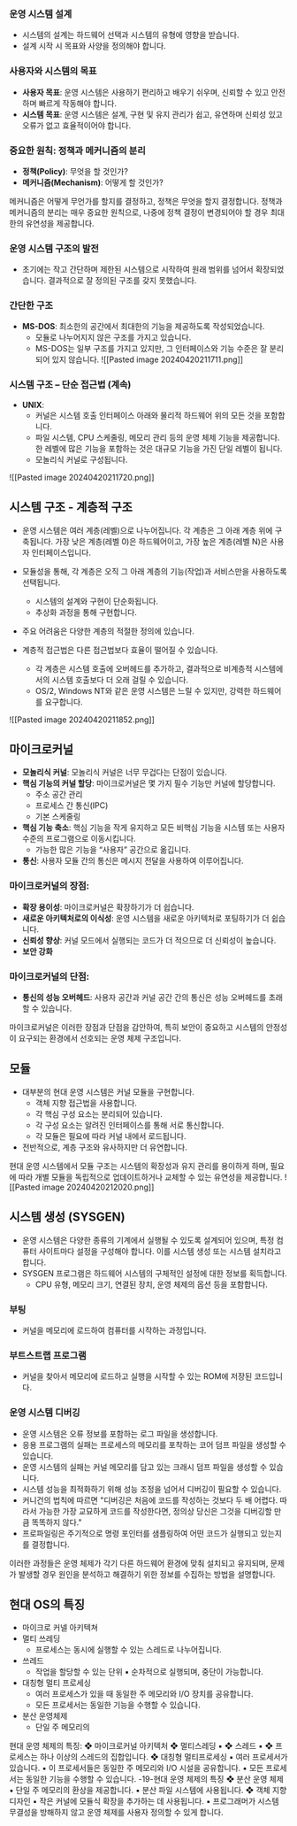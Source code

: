 ### 운영 시스템 설계

- 시스템의 설계는 하드웨어 선택과 시스템의 유형에 영향을 받습니다.
- 설계 시작 시 목표와 사양을 정의해야 합니다.

### 사용자와 시스템의 목표

- **사용자 목표**: 운영 시스템은 사용하기 편리하고 배우기 쉬우며, 신뢰할 수 있고 안전하며 빠르게 작동해야 합니다.
- **시스템 목표**: 운영 시스템은 설계, 구현 및 유지 관리가 쉽고, 유연하며 신뢰성 있고 오류가 없고 효율적이어야 합니다.

### 중요한 원칙: 정책과 메커니즘의 분리

- **정책(Policy)**: 무엇을 할 것인가?
- **메커니즘(Mechanism)**: 어떻게 할 것인가?

메커니즘은 어떻게 무언가를 할지를 결정하고, 정책은 무엇을 할지 결정합니다. 정책과 메커니즘의 분리는 매우 중요한 원칙으로, 나중에 정책 결정이 변경되어야 할 경우 최대한의 유연성을 제공합니다.

### 운영 시스템 구조의 발전

- 초기에는 작고 간단하며 제한된 시스템으로 시작하여 원래 범위를 넘어서 확장되었습니다. 결과적으로 잘 정의된 구조를 갖지 못했습니다.

### 간단한 구조

- **MS-DOS**: 최소한의 공간에서 최대한의 기능을 제공하도록 작성되었습니다.
    - 모듈로 나누어지지 않은 구조를 가지고 있습니다.
    - MS-DOS는 일부 구조를 가지고 있지만, 그 인터페이스와 기능 수준은 잘 분리되어 있지 않습니다.
![[Pasted image 20240420211711.png]]
### 시스템 구조 – 단순 접근법 (계속)

- **UNIX**:
    - 커널은 시스템 호출 인터페이스 아래와 물리적 하드웨어 위의 모든 것을 포함합니다.
    - 파일 시스템, CPU 스케줄링, 메모리 관리 등의 운영 체제 기능을 제공합니다. 한 레벨에 많은 기능을 포함하는 것은 대규모 기능을 가진 단일 레벨이 됩니다.
    - 모놀리식 커널로 구성됩니다.

![[Pasted image 20240420211720.png]]

## 시스템 구조 - 계층적 구조

- 운영 시스템은 여러 계층(레벨)으로 나누어집니다. 각 계층은 그 아래 계층 위에 구축됩니다. 가장 낮은 계층(레벨 0)은 하드웨어이고, 가장 높은 계층(레벨 N)은 사용자 인터페이스입니다.
    
- 모듈성을 통해, 각 계층은 오직 그 아래 계층의 기능(작업)과 서비스만을 사용하도록 선택됩니다.
    
    - 시스템의 설계와 구현이 단순화됩니다.
    - 추상화 과정을 통해 구현합니다.
- 주요 어려움은 다양한 계층의 적절한 정의에 있습니다.
    
- 계층적 접근법은 다른 접근법보다 효율이 떨어질 수 있습니다.
    
    - 각 계층은 시스템 호출에 오버헤드를 추가하고, 결과적으로 비계층적 시스템에서의 시스템 호출보다 더 오래 걸릴 수 있습니다.
    - OS/2, Windows NT와 같은 운영 시스템은 느릴 수 있지만, 강력한 하드웨어를 요구합니다.

![[Pasted image 20240420211852.png]]

## 마이크로커널

- **모놀리식 커널**: 모놀리식 커널은 너무 무겁다는 단점이 있습니다.
- **핵심 기능의 커널 할당**: 마이크로커널은 몇 가지 필수 기능만 커널에 할당합니다.
    - 주소 공간 관리
    - 프로세스 간 통신(IPC)
    - 기본 스케줄링
- **핵심 기능 축소**: 핵심 기능을 작게 유지하고 모든 비핵심 기능을 시스템 또는 사용자 수준의 프로그램으로 이동시킵니다.
    - 가능한 많은 기능을 “사용자” 공간으로 옮깁니다.
- **통신**: 사용자 모듈 간의 통신은 메시지 전달을 사용하여 이루어집니다.

### 마이크로커널의 장점:

- **확장 용이성**: 마이크로커널은 확장하기가 더 쉽습니다.
- **새로운 아키텍처로의 이식성**: 운영 시스템을 새로운 아키텍처로 포팅하기가 더 쉽습니다.
- **신뢰성 향상**: 커널 모드에서 실행되는 코드가 더 적으므로 더 신뢰성이 높습니다.
- **보안 강화**

### 마이크로커널의 단점:

- **통신의 성능 오버헤드**: 사용자 공간과 커널 공간 간의 통신은 성능 오버헤드를 초래할 수 있습니다.

마이크로커널은 이러한 장점과 단점을 감안하여, 특히 보안이 중요하고 시스템의 안정성이 요구되는 환경에서 선호되는 운영 체제 구조입니다.


## 모듈

- 대부분의 현대 운영 시스템은 커널 모듈을 구현합니다.
    - 객체 지향 접근법을 사용합니다.
    - 각 핵심 구성 요소는 분리되어 있습니다.
    - 각 구성 요소는 알려진 인터페이스를 통해 서로 통신합니다.
    - 각 모듈은 필요에 따라 커널 내에서 로드됩니다.
- 전반적으로, 계층 구조와 유사하지만 더 유연합니다.

현대 운영 시스템에서 모듈 구조는 시스템의 확장성과 유지 관리를 용이하게 하며, 필요에 따라 개별 모듈을 독립적으로 업데이트하거나 교체할 수 있는 유연성을 제공합니다.
![[Pasted image 20240420212020.png]]

## 시스템 생성 (SYSGEN)

- 운영 시스템은 다양한 종류의 기계에서 실행될 수 있도록 설계되어 있으며, 특정 컴퓨터 사이트마다 설정을 구성해야 합니다. 이를 시스템 생성 또는 시스템 설치라고 합니다.
- SYSGEN 프로그램은 하드웨어 시스템의 구체적인 설정에 대한 정보를 획득합니다.
    - CPU 유형, 메모리 크기, 연결된 장치, 운영 체제의 옵션 등을 포함합니다.

### 부팅

- 커널을 메모리에 로드하여 컴퓨터를 시작하는 과정입니다.

### 부트스트랩 프로그램

- 커널을 찾아서 메모리에 로드하고 실행을 시작할 수 있는 ROM에 저장된 코드입니다.

### 운영 시스템 디버깅

- 운영 시스템은 오류 정보를 포함하는 로그 파일을 생성합니다.
- 응용 프로그램의 실패는 프로세스의 메모리를 포착하는 코어 덤프 파일을 생성할 수 있습니다.
- 운영 시스템의 실패는 커널 메모리를 담고 있는 크래시 덤프 파일을 생성할 수 있습니다.
- 시스템 성능을 최적화하기 위해 성능 조정을 넘어서 디버깅이 필요할 수 있습니다.
- 커니건의 법칙에 따르면 "디버깅은 처음에 코드를 작성하는 것보다 두 배 어렵다. 따라서 가능한 가장 교묘하게 코드를 작성한다면, 정의상 당신은 그것을 디버깅할 만큼 똑똑하지 않다."
- 프로파일링은 주기적으로 명령 포인터를 샘플링하여 어떤 코드가 실행되고 있는지를 결정합니다.

이러한 과정들은 운영 체제가 각기 다른 하드웨어 환경에 맞춰 설치되고 유지되며, 문제가 발생할 경우 원인을 분석하고 해결하기 위한 정보를 수집하는 방법을 설명합니다.


## 현대 OS의 특징

* 마이크로 커넬 아키텍쳐
* 멀티 쓰레딩
	* 프로세스는 동시에 실행할 수 있는 스레드로 나누어집니다.
* 쓰레드
	* 작업을 할당할 수 있는 단위 ▪ 순차적으로 실행되며, 중단이 가능합니다.
* 대칭형 멀티 프로세싱
	* 여러 프로세스가 있을 때 동일한 주 메모리와 I/O 장치를 공유합니다.
	* 모든 프로세서는 동일한 기능을 수행할 수 있습니다.
* 분산 운영체제
	* 단일 주 메모리의


현대 운영 체제의 특징: ❖ 마이크로커널 아키텍처 ❖ 멀티스레딩 ▪ ❖ 스레드 ▪  ❖ 프로세스는 하나 이상의 스레드의 집합입니다. ❖ 대칭형 멀티프로세싱 ▪ 여러 프로세서가 있습니다. ▪ 이 프로세서들은 동일한 주 메모리와 I/O 시설을 공유합니다. ▪ 모든 프로세서는 동일한 기능을 수행할 수 있습니다. -19-현대 운영 체제의 특징 ❖ 분산 운영 체제 ▪ 단일 주 메모리의 환상을 제공합니다. ▪ 분산 파일 시스템에 사용됩니다. ❖ 객체 지향 디자인 ▪ 작은 커널에 모듈식 확장을 추가하는 데 사용됩니다. ▪ 프로그래머가 시스템 무결성을 방해하지 않고 운영 체제를 사용자 정의할 수 있게 합니다.